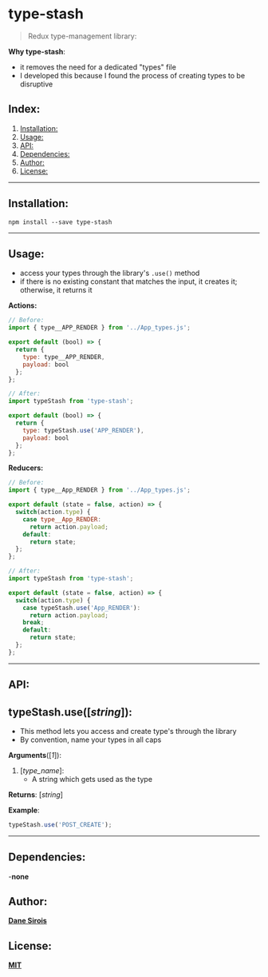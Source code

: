 # type-stash
> Redux type-management library:

**Why type-stash**:

- it removes the need for a dedicated "types" file
- I developed this because I found the process of creating types to be disruptive

## Index:
1. [Installation:](#installation)
2. [Usage:](#usage)
5. [API:](#api)
6. [Dependencies:](#dependencies)
7. [Author:](#author)
8. [License:](#license)

***
## Installation:
```
npm install --save type-stash
```

***
## Usage:

- access your types through the library's `.use()` method
- if there is no existing constant that matches the input, it creates it; otherwise, it returns it

**Actions:**
```js
// Before:
import { type__APP_RENDER } from '../App_types.js';

export default (bool) => {
  return {
    type: type__APP_RENDER,
    payload: bool
  };
};

// After:
import typeStash from 'type-stash';

export default (bool) => {
  return {
    type: typeStash.use('APP_RENDER'),
    payload: bool
  };
};
```

**Reducers:**
```js
// Before:
import { type__App_RENDER } from '../App_types.js';

export default (state = false, action) => {
  switch(action.type) {
    case type__App_RENDER:
      return action.payload;
    default:
      return state;
  };
};

// After:
import typeStash from 'type-stash';

export default (state = false, action) => {
  switch(action.type) {
    case typeStash.use('App_RENDER'):
      return action.payload;
    break;
    default:
      return state;
  };
};
```

***
## API:
## typeStash.use([*string*]):

- This method lets you access and create type's through the library
- By convention, name your types in all caps

**Arguments**([*1*]):

1. [*type_name*]:
    - A string which gets used as the type

**Returns**: [*string*]

**Example**:
```js
typeStash.use('POST_CREATE');
```

***
## Dependencies:
-**none**

## Author:
**[Dane Sirois](https://www.linkedin.com/in/dane-sirois/)**

## License:
**[MIT](https://opensource.org/licenses/MIT)**
